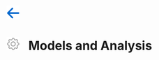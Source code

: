 [<img src="https://github.com/ryayoung/ryayoung/blob/main/Buttons/symbol/arrow.left.blue.svg" height="30"/>](https://github.com/bia-capstone/crime)

# <img src="https://github.com/ryayoung/ryayoung/blob/main/Buttons/symbol/gear.svg" height="30"/> &nbsp; Models and Analysis
